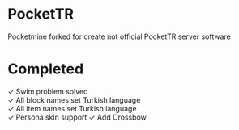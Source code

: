 # PocketTR
Pocketmine forked for create not official PocketTR server software

# Completed
✓ Swim problem solved<br>
✓ All block names set Turkish language<br>
✓ All item names set Turkish language<br>
✓ Persona skin support
✓ Add Crossbow

